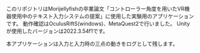 このリポジトリはMorijellyfishの卒業論文「コントローラー角度を用いたVR機器使用中のテキスト入力システムの提案」に使用した実験用のアプリケーションです。
動作確認はOculusRiftS(windows)、MetaQuest2で行いました。
Unityが使用したバージョンは2022.3.54f1です。

本アプリケーションは入力と入力時の三点の動きをログとして残します。
